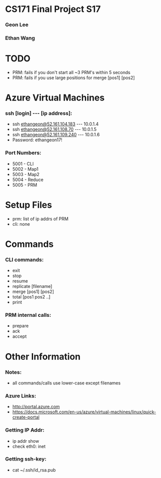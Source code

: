 CS171 Final Project S17
==============
### Geon Lee
### Ethan Wang

TODO
==============
* PRM: fails if you don't start all ~3 PRM's within 5 seconds
* PRM: fails if you use large positions for merge [pos1] [pos2]

Azure Virtual Machines
==============
### ssh [login] --- [ip address]:
* ssh   ethangeon@52.161.104.183  ---  	10.0.1.4
* ssh   ethangeon@52.161.108.70   ---  10.0.1.5
* ssh   ethangeon@52.161.109.240  --- 10.0.1.6
* Password: ethangeon17!
### Port Numbers:
* 5001 - CLI
* 5002 - Map1
* 5003 - Map2
* 5004 - Reduce
* 5005 - PRM

Setup Files
==============
* prm: list of ip addrs of PRM
* cli: none

Commands
==============
### CLI commands:
* exit
* stop
* resume
* replicate [filename]
* merge [pos1] [pos2]
* total [pos1 pos2 ..]
* print
### PRM internal calls:
* prepare
* ack
* accept

Other Information
==============
### Notes:
* all commands/calls use lower-case except filenames
### Azure Links:
* http://portal.azure.com
* https://docs.microsoft.com/en-us/azure/virtual-machines/linux/quick-create-portal
### Getting IP Addr:
* ip addr show
* check eth0: inet
### Getting ssh-key:
* cat ~/.ssh/id_rsa.pub
